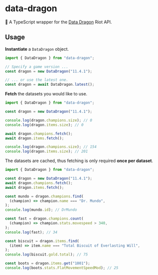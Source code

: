 # data-dragon

🐉 A TypeScript wrapper for the [Data Dragon](https://riot-api-libraries.readthedocs.io/en/latest/ddragon.html) Riot API.

## Usage

**Instantiate** a `DataDragon` object.

```typescript
import { DataDragon } from "data-dragon";

// Specify a game version ...
const dragon = new DataDragon("11.4.1");

// ... or use the latest one.
const dragon = await DataDragon.latest();
```

**Fetch** the datasets you would like to use.

```typescript
import { DataDragon } from "data-dragon";

const dragon = new DataDragon("11.4.1");

console.log(dragon.champions.size); // 0
console.log(dragon.items.size); // 0

await dragon.champions.fetch();
await dragon.items.fetch();

console.log(dragon.champions.size); // 154
console.log(dragon.items.size); // 201
```

The datasets are cached, thus fetching is only required **once per dataset**.

```typescript
import { DataDragon } from "data-dragon";

const dragon = new DataDragon("11.4.1");
await dragon.champions.fetch();
await dragon.items.fetch();

const mundo = dragon.champions.find(
  (champion) => champion.name === "Dr. Mundo",
);
console.log(mundo.id); // DrMundo

const fast = dragon.champions.count(
  (champion) => champion.stats.movespeed > 340,
);
console.log(fast); // 34

const biscuit = dragon.items.find(
  (item) => item.name === "Total Biscuit of Everlasting Will",
);
console.log(biscuit.gold.total); // 75

const boots = dragon.items.get("1001");
console.log(boots.stats.FlatMovementSpeedMod); // 25
```
